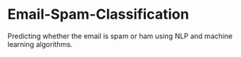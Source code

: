 # Email-Spam-Classification
Predicting whether the email is spam or ham using NLP and machine learning algorithms.
